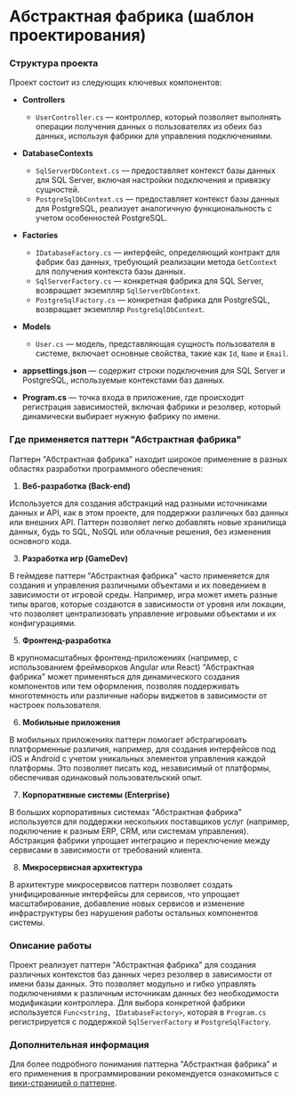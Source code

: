 # Абстрактная фабрика (шаблон проектирования)

### Структура проекта

Проект состоит из следующих ключевых компонентов:

- **Controllers**
  - `UserController.cs` — контроллер, который позволяет выполнять операции получения данных о пользователях из обеих баз данных, используя фабрики для управления подключениями.

- **DatabaseContexts**
  - `SqlServerDbContext.cs` — предоставляет контекст базы данных для SQL Server, включая настройки подключения и привязку сущностей.
  - `PostgreSqlDbContext.cs` — предоставляет контекст базы данных для PostgreSQL, реализует аналогичную функциональность с учетом особенностей PostgreSQL.

- **Factories**
  - `IDatabaseFactory.cs` — интерфейс, определяющий контракт для фабрик баз данных, требующий реализации метода `GetContext` для получения контекста базы данных.
  - `SqlServerFactory.cs` — конкретная фабрика для SQL Server, возвращает экземпляр `SqlServerDbContext`.
  - `PostgreSqlFactory.cs` — конкретная фабрика для PostgreSQL, возвращает экземпляр `PostgreSqlDbContext`.

- **Models**
  - `User.cs` — модель, представляющая сущность пользователя в системе, включает основные свойства, такие как `Id`, `Name` и `Email`.

- **appsettings.json** — содержит строки подключения для SQL Server и PostgreSQL, используемые контекстами баз данных.

- **Program.cs** — точка входа в приложение, где происходит регистрация зависимостей, включая фабрики и резолвер, который динамически выбирает нужную фабрику по имени.

### Где применяется паттерн "Абстрактная фабрика"

Паттерн "Абстрактная фабрика" находит широкое применение в разных областях разработки программного обеспечения:

1. **Веб-разработка (Back-end)**

Используется для создания абстракций над разными источниками данных и API, как в этом проекте, для поддержки различных баз данных или внешних API. Паттерн позволяет легко добавлять новые хранилища данных, будь то SQL, NoSQL или облачные решения, без изменения основного кода.
  
3. **Разработка игр (GameDev)**
   
В геймдеве паттерн "Абстрактная фабрика" часто применяется для создания и управления различными объектами и их поведением в зависимости от игровой среды. Например, игра может иметь разные типы врагов, которые создаются в зависимости от уровня или локации, что позволяет централизовать управление игровыми объектами и их конфигурациями.

5. **Фронтенд-разработка**

В крупномасштабных фронтенд-приложениях (например, с использованием фреймворков Angular или React) "Абстрактная фабрика" может применяться для динамического создания компонентов или тем оформления, позволяя поддерживать многотемность или различные наборы виджетов в зависимости от настроек пользователя.

6. **Мобильные приложения**

В мобильных приложениях паттерн помогает абстрагировать платформенные различия, например, для создания интерфейсов под iOS и Android с учетом уникальных элементов управления каждой платформы. Это позволяет писать код, независимый от платформы, обеспечивая одинаковый пользовательский опыт.

7. **Корпоративные системы (Enterprise)**

В больших корпоративных системах "Абстрактная фабрика" используется для поддержки нескольких поставщиков услуг (например, подключение к разным ERP, CRM, или системам управления). Абстракция фабрики упрощает интеграцию и переключение между сервисами в зависимости от требований клиента.

8. **Микросервисная архитектура**

В архитектуре микросервисов паттерн позволяет создать унифицированные интерфейсы для сервисов, что упрощает масштабирование, добавление новых сервисов и изменение инфраструктуры без нарушения работы остальных компонентов системы.

### Описание работы

Проект реализует паттерн "Абстрактная фабрика" для создания различных контекстов баз данных через резолвер в зависимости от имени базы данных. Это позволяет модульно и гибко управлять подключениями к различным источникам данных без необходимости модификации контроллера. Для выбора конкретной фабрики используется `Func<string, IDatabaseFactory>`, которая в `Program.cs` регистрируется с поддержкой `SqlServerFactory` и `PostgreSqlFactory`.

### Дополнительная информация

Для более подробного понимания паттерна "Абстрактная фабрика" и его применения в программировании рекомендуется ознакомиться с [вики-страницей о паттерне](https://ru.wikipedia.org/wiki/%D0%90%D0%B1%D1%81%D1%82%D1%80%D0%B0%D0%BA%D1%82%D0%BD%D0%B0%D1%8F_%D1%84%D0%B0%D0%B1%D1%80%D0%B8%D0%BA%D0%B0_(%D1%88%D0%B0%D0%B1%D0%BB%D0%BE%D0%BD_%D0%BF%D1%80%D0%BE%D0%B5%D0%BA%D1%82%D0%B8%D1%80%D0%BE%D0%B2%D0%B0%D0%BD%D0%B8%D1%8F)).
